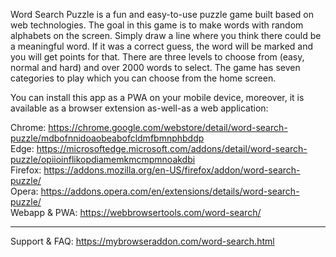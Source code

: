 Word Search Puzzle is a fun and easy-to-use puzzle game built based on web technologies. The goal in this game is to make words with random alphabets on the screen. Simply draw a line where you think there could be a meaningful word. If it was a correct guess, the word will be marked and you will get points for that. There are three levels to choose from (easy, normal and hard) and over 2000 words to select. The game has seven categories to play which you can choose from the home screen.

You can install this app as a PWA on your mobile device, moreover, it is available as a browser extension as-well-as a web application:

Chrome: https://chrome.google.com/webstore/detail/word-search-puzzle/mdbofnnidoaobeabofcldmfbmnphbddp  
Edge: https://microsoftedge.microsoft.com/addons/detail/word-search-puzzle/opiioinflikopdiamemkmcmpmnoakdbi  
Firefox: https://addons.mozilla.org/en-US/firefox/addon/word-search-puzzle/  
Opera: https://addons.opera.com/en/extensions/details/word-search-puzzle/  
Webapp & PWA: https://webbrowsertools.com/word-search/  

---------------------------------------------------------------

Support & FAQ: https://mybrowseraddon.com/word-search.html
